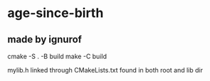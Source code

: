 # age-since-birth
## made by ignurof

cmake -S . -B build
make -C build

mylib.h linked through CMakeLists.txt found in both root and lib dir
